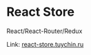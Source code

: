 # React Store

React/React-Router/Redux

Link: [react-store.tuychin.ru](https://react-store.tuychin.ru/)
